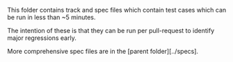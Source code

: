 This folder contains track and spec files which contain test cases which can be
run in less than ~5 minutes.

The intention of these is that they can be run per pull-request to identify
major regressions early.


More comprehensive spec files are in the [parent folder][../specs].
